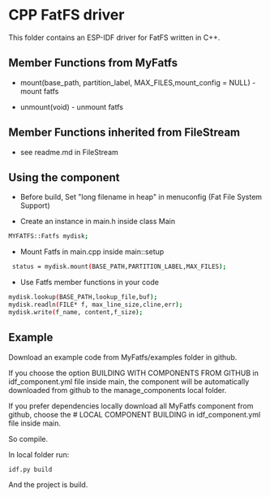 # CPP FatFS driver
This folder contains an ESP-IDF driver for FatFS written in C++.

## Member Functions from MyFatfs
- mount(base_path, partition_label, MAX_FILES,mount_config = NULL) - mount fatfs

- unmount(void) - unmount fatfs

## Member Functions inherited from FileStream
- see readme.md in FileStream


## Using the component
- Before build, Set "long filename in heap" in menuconfig (Fat File System Support)

- Create an instance in main.h inside class Main
```bash
MYFATFS::Fatfs mydisk;
``````

- Mount Fatfs in main.cpp inside main::setup
```bash
 status = mydisk.mount(BASE_PATH,PARTITION_LABEL,MAX_FILES);

``````
- Use Fatfs member functions in your code
```bash
mydisk.lookup(BASE_PATH,lookup_file,buf);
mydisk.readln(FILE* f, max_line_size,cline,err);
mydisk.write(f_name, content,f_size);
```


## Example
Download an example code from MyFatfs/examples folder in github.


If you choose the option BUILDING WITH COMPONENTS FROM GITHUB in idf_component.yml file inside main, the component will be automatically downloaded from github to the manage_components local folder.

If you prefer dependencies locally download all MyFatfs component from github, choose the # LOCAL COMPONENT BUILDING  in idf_component.yml file inside main. 

So compile.

In local folder run:
```bash
idf.py build
```

And the project is build.









